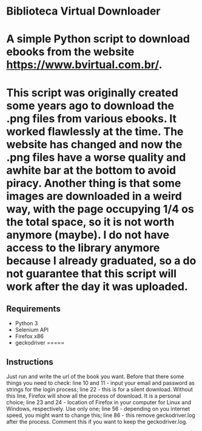 # Biblioteca Virtual Downloader
A simple Python script to download ebooks from the website https://www.bvirtual.com.br/.
=====
This script was originally created some years ago to download the .png files from various ebooks. It worked flawlessly at the time.
The website has changed and now the .png files have a worse quality and awhite bar at the bottom to avoid piracy. Another thing is that some images are downloaded in a weird way, with the page occupying 1/4 os the total space, so it is not worth anymore (maybe).
I do not have access to the library anymore because I already graduated, so a do not guarantee that this script will work after the day it was uploaded.
=====
## Requirements
-  Python 3
-  Selenium API
-  Firefox x86
-  geckodriver
=====
## Instructions
Just run and write the url of the book you want. Before that there some things you need to check:
line 10 and 11 - input your email and password as strings for the login process;
line 22 - this is for a silent download. Without this line, Firefox will show all the process of download. It is a personal choice;
line 23 and 24 - location of Firefox in your computer for Linux and Windows, respectively. Use only one;
line 56 - depending on you internet speed, you might want to change this;
line 86 - this remove geckodriver.log after the process. Comment this if you want to keep the geckodriver.log.
